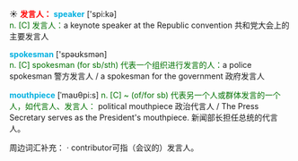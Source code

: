 ☀ <font color="red">**发言人：**</font> 
<font color="sky blue">**speaker**</font> ['spi:kə]  
<font color="rgb(227, 108, 9)">n. [C] 发言人：</font>a keynote speaker at the Republic convention 共和党大会上的主要发言人

<font color="sky blue">**spokesman**</font> ['spəʊksmən]  
<font color="rgb(227, 108, 9)">n. [C] spokesman (for sb/sth) 代表一个组织进行发言的人：</font>a police spokesman 警方发言人 / a spokesman for the government 政府发言人

<font color="sky blue">**mouthpiece**</font> [ˈmaʊθpi:s]
<font color="rgb(227, 108, 9)">n. [C] ~ (of/for sb) 代表另一个人或群体发言的一个人，如代言人、发言人：</font> political mouthpiece 政治代言人 / The Press Secretary serves as the President's mouthpiece. 新闻部长担任总统的代言人。

周边词汇补充：
· contributor可指（会议的）发言人。